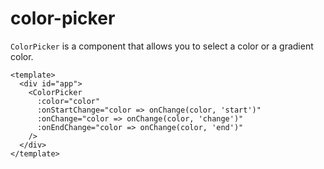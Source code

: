 # color-picker

`ColorPicker` is a component that allows you to select a color or a gradient color.

```vue
<template>
  <div id="app">
    <ColorPicker
      :color="color"
      :onStartChange="color => onChange(color, 'start')"
      :onChange="color => onChange(color, 'change')"
      :onEndChange="color => onChange(color, 'end')"
    />
  </div>
</template>
```